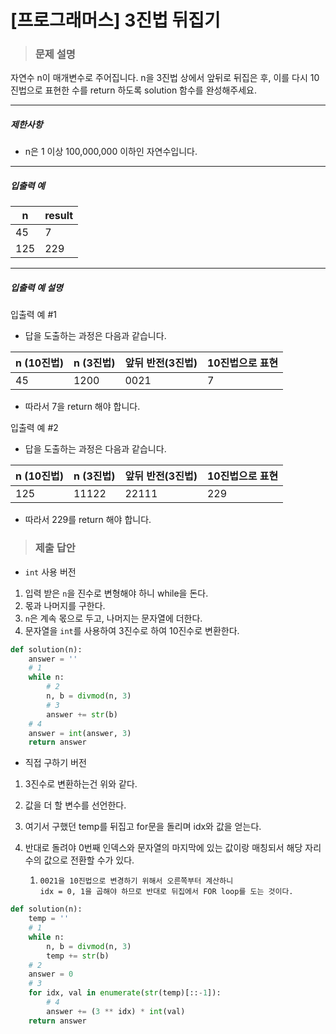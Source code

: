 # [프로그래머스] 3진법 뒤집기

> ### 문제 설명

자연수 n이 매개변수로 주어집니다. n을 3진법 상에서 앞뒤로 뒤집은 후, 이를 다시 10진법으로 표현한 수를 return 하도록 solution 함수를 완성해주세요.

------

##### 제한사항

- n은 1 이상 100,000,000 이하인 자연수입니다.

------

##### 입출력 예

| n    | result |
| ---- | ------ |
| 45   | 7      |
| 125  | 229    |

------

##### 입출력 예 설명

입출력 예 #1

- 답을 도출하는 과정은 다음과 같습니다.

| n (10진법) | n (3진법) | 앞뒤 반전(3진법) | 10진법으로 표현 |
| ---------- | --------- | ---------------- | --------------- |
| 45         | 1200      | 0021             | 7               |

- 따라서 7을 return 해야 합니다.

입출력 예 #2

- 답을 도출하는 과정은 다음과 같습니다.

| n (10진법) | n (3진법) | 앞뒤 반전(3진법) | 10진법으로 표현 |
| ---------- | --------- | ---------------- | --------------- |
| 125        | 11122     | 22111            | 229             |

- 따라서 229를 return 해야 합니다.

> ### 제출 답안

- `int` 사용 버전

1. 입력 받은 `n`을 진수로 변형해야 하니 while을 돈다.
2. 몫과 나머지를 구한다.
3. `n`은 계속 몫으로 두고, 나머지는 문자열에 더한다.
4. 문자열을 `int`를 사용하여 3진수로 하여 10진수로 변환한다.

```python
def solution(n):
    answer = ''
    # 1
    while n:
        # 2
        n, b = divmod(n, 3)
        # 3
        answer += str(b)
    # 4
    answer = int(answer, 3)
    return answer
```



- 직접 구하기 버전

1. 3진수로 변환하는건 위와 같다.

2. 값을 더 할 변수를 선언한다.

3. 여기서 구했던 temp를 뒤집고 for문을 돌리며 idx와 값을 얻는다.

4. 반대로 돌려야 0번째 인덱스와 문자열의 마지막에 있는 값이랑 매칭되서 해당 자리수의 값으로 전환할 수가 있다.

   1. ```
      0021을 10진법으로 변경하기 위해서 오른쪽부터 계산하니 
      idx = 0, 1을 곱해야 하므로 반대로 뒤집에서 FOR loop를 도는 것이다.
      ```

```python
def solution(n):
    temp = ''
    # 1
    while n:
        n, b = divmod(n, 3)
        temp += str(b)
    # 2
    answer = 0
    # 3
    for idx, val in enumerate(str(temp)[::-1]):
        # 4
        answer += (3 ** idx) * int(val)
    return answer
```

